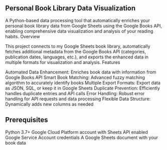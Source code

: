 ## Personal Book Library Data Visualization
A Python-based data processing tool that automatically enriches your personal book library data from Google Sheets using the Google Books API, enabling comprehensive data visualization and analysis of your reading habits.
Overview

This project connects to my Google Sheets book library, automatically fetches additional metadata from the Google Books API (categories, publication dates, languages, etc.), and exports the enhanced data in multiple formats for visualization and analysis.
Features

Automated Data Enhancement: Enriches book data with information from Google Books API
Smart Book Matching: Advanced fuzzy matching algorithm to accurately identify books
Multiple Export Formats: Export data as JSON, SQL, or keep it in Google Sheets
Duplicate Prevention: Efficiently handles duplicate entries and API calls
Error Handling: Robust error handling for API requests and data processing
Flexible Data Structure: Dynamically adds new columns as needed

## Prerequisites
Python 3.7+
Google Cloud Platform account with Sheets API enabled
Google Service Account credentials
A Google Sheets document with your book data
